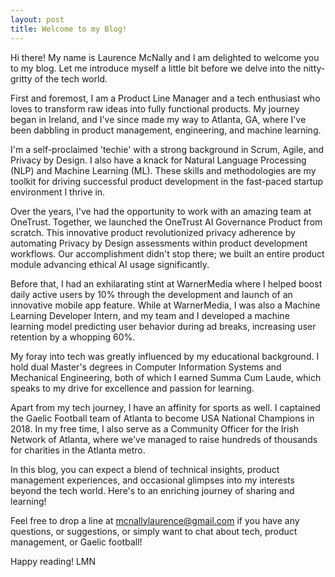 ```yaml
---
layout: post
title: Welcome to my Blog!
---
```


Hi there! My name is Laurence McNally and I am delighted to welcome you to my blog. Let me introduce myself a little bit before we delve into the nitty-gritty of the tech world.

First and foremost, I am a Product Line Manager and a tech enthusiast who loves to transform raw ideas into fully functional products. My journey began in Ireland, and I've since made my way to Atlanta, GA, where I've been dabbling in product management, engineering, and machine learning.

I'm a self-proclaimed 'techie' with a strong background in Scrum, Agile, and Privacy by Design. I also have a knack for Natural Language Processing (NLP) and Machine Learning (ML). These skills and methodologies are my toolkit for driving successful product development in the fast-paced startup environment I thrive in.

Over the years, I've had the opportunity to work with an amazing team at OneTrust. Together, we launched the OneTrust AI Governance Product from scratch. This innovative product revolutionized privacy adherence by automating Privacy by Design assessments within product development workflows. Our accomplishment didn't stop there; we built an entire product module advancing ethical AI usage significantly.

Before that, I had an exhilarating stint at WarnerMedia where I helped boost daily active users by 10% through the development and launch of an innovative mobile app feature. While at WarnerMedia, I was also a Machine Learning Developer Intern, and my team and I developed a machine learning model predicting user behavior during ad breaks, increasing user retention by a whopping 60%.

My foray into tech was greatly influenced by my educational background. I hold dual Master's degrees in Computer Information Systems and Mechanical Engineering, both of which I earned Summa Cum Laude, which speaks to my drive for excellence and passion for learning.

Apart from my tech journey, I have an affinity for sports as well. I captained the Gaelic Football team of Atlanta to become USA National Champions in 2018. In my free time, I also serve as a Community Officer for the Irish Network of Atlanta, where we've managed to raise hundreds of thousands for charities in the Atlanta metro.

In this blog, you can expect a blend of technical insights, product management experiences, and occasional glimpses into my interests beyond the tech world. Here's to an enriching journey of sharing and learning!

Feel free to drop a line at mcnallylaurence@gmail.com if you have any questions, or suggestions, or simply want to chat about tech, product management, or Gaelic football!

Happy reading!
LMN
